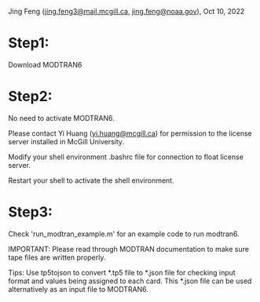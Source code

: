 Jing Feng (jing.feng3@mail.mcgill.ca, jing.feng@noaa.gov), Oct 10, 2022

# Step1: 

Download MODTRAN6

# Step2: 

No need to activate MODTRAN6. 

Please contact Yi Huang (yi.huang@mcgill.ca) for permission to the license server installed in McGill University.

Modify your shell environment .bashrc file for connection to float license server.

Restart your shell to activate the shell environment.
       
# Step3: 

Check 'run_modtran_example.m' for an example code to run modtran6.

IMPORTANT: Please read through MODTRAN documentation to make sure tape files are written properly.

Tips: Use tp5tojson to convert *.tp5 file to *.json file for checking input format and values being assigned to each card. 
      This *.json file can be used alternatively as an input file to MODTRAN6.
